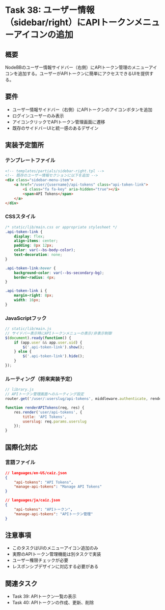 # Task 38: ユーザー情報（sidebar/right）にAPIトークンメニューアイコンの追加

## 概要

NodeBBのユーザー情報サイドバー（右側）にAPIトークン管理のメニューアイコンを追加する。ユーザーがAPIトークンに簡単にアクセスできるUIを提供する。

## 要件

- ユーザー情報サイドバー（右側）にAPIトークンのアイコンボタンを追加
- ログインユーザーのみ表示
- アイコンクリックでAPIトークン管理画面に遷移
- 既存のサイドバーUIと統一感のあるデザイン

## 実装予定箇所

### テンプレートファイル
```html
<!-- templates/partials/sidebar-right.tpl -->
<!-- 既存のユーザー情報セクションに以下を追加 -->
<div class="sidebar-menu-item">
    <a href="/user/{username}/api-tokens" class="api-token-link">
        <i class="fa fa-key" aria-hidden="true"></i>
        <span>API Tokens</span>
    </a>
</div>
```

### CSSスタイル
```css
/* static/lib/main.css or appropriate stylesheet */
.api-token-link {
    display: flex;
    align-items: center;
    padding: 8px 12px;
    color: var(--bs-body-color);
    text-decoration: none;
}

.api-token-link:hover {
    background-color: var(--bs-secondary-bg);
    border-radius: 4px;
}

.api-token-link i {
    margin-right: 8px;
    width: 16px;
}
```

### JavaScriptフック
```javascript
// static/lib/main.js
// サイドバー表示時にAPIトークンメニューの表示/非表示制御
$(document).ready(function() {
    if (app.user && app.user.uid) {
        $('.api-token-link').show();
    } else {
        $('.api-token-link').hide();
    }
});
```

### ルーティング（将来実装予定）
```javascript
// library.js
// APIトークン管理画面へのルーティング設定
router.get('/user/:userslug/api-tokens', middleware.authenticate, renderAPITokens);

function renderAPITokens(req, res) {
    res.render('user/api-tokens', {
        title: 'API Tokens',
        userslug: req.params.userslug
    });
}
```

## 国際化対応

### 言語ファイル
```json
// languages/en-US/caiz.json
{
    "api-tokens": "API Tokens",
    "manage-api-tokens": "Manage API Tokens"
}

// languages/ja/caiz.json  
{
    "api-tokens": "APIトークン",
    "manage-api-tokens": "APIトークン管理"
}
```

## 注意事項

- このタスクはUIのメニューアイコン追加のみ
- 実際のAPIトークン管理機能は別タスクで実装
- ユーザー権限チェックが必要
- レスポンシブデザインに対応する必要がある

## 関連タスク

- Task 39: APIトークン一覧の表示
- Task 40: APIトークンの作成、更新、削除